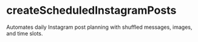 # createScheduledInstagramPosts
Automates daily Instagram post planning with shuffled messages, images, and time slots.
